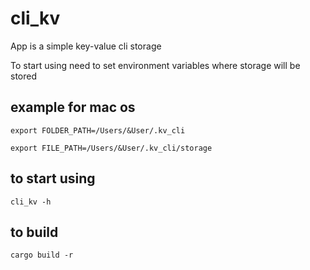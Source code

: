 # cli_kv

App is a simple key-value cli storage

To start using need to set environment variables where storage will be stored

## example for mac os

`
export FOLDER_PATH=/Users/&User/.kv_cli
`

`
export FILE_PATH=/Users/&User/.kv_cli/storage
`

## to start using
`
cli_kv -h
`

## to build
`
cargo build -r
`
